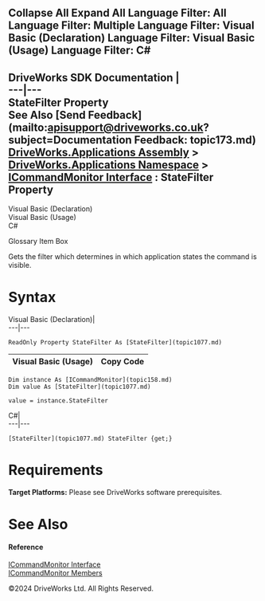        

 Collapse All Expand All  Language Filter: All  Language Filter: Multiple  Language Filter: Visual Basic (Declaration) Language Filter: Visual Basic (Usage) Language Filter: C#  
---  
DriveWorks SDK Documentation  |   
---|---  
StateFilter Property   
See Also [Send Feedback](mailto:apisupport@driveworks.co.uk?subject=Documentation Feedback: topic173.md)  
[DriveWorks.Applications Assembly](topic13.md) > [DriveWorks.Applications Namespace](topic16.md) > [ICommandMonitor Interface](topic158.md) : StateFilter Property  
---  
  
Visual Basic (Declaration)    
Visual Basic (Usage)    
C# 

Glossary Item Box

Gets the filter which determines in which application states the command is visible. 

# Syntax

Visual Basic (Declaration)|   
---|---  
      
    
    ReadOnly Property StateFilter As [StateFilter](topic1077.md)  
  
Visual Basic (Usage)| Copy Code  
---|---  
      
    
    Dim instance As [ICommandMonitor](topic158.md)
    Dim value As [StateFilter](topic1077.md)
     
    value = instance.StateFilter  
  
C#|   
---|---  
      
    
    [StateFilter](topic1077.md) StateFilter {get;}  
  
# Requirements

**Target Platforms:** Please see DriveWorks software prerequisites.

# See Also

#### Reference

[ICommandMonitor Interface](topic158.md)   
[ICommandMonitor Members](topic159.md)

©2024 DriveWorks Ltd. All Rights Reserved.
